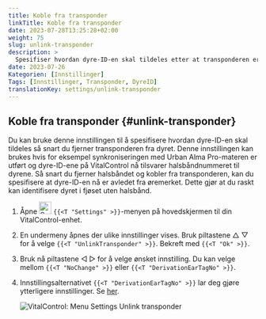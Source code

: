 ```yaml
---
title: Koble fra transponder
linkTitle: Koble fra transponder
date: 2023-07-28T13:25:28+02:00
weight: 75
slug: unlink-transponder
description: >
  Spesifiser hvordan dyre-ID-en skal tildeles etter at transponderen er fjernet.
date: 2023-07-26
Kategorien: [Innstillinger]
Tags: [Innstillinger, Transponder, DyreID]
translationKey: settings/unlink-transponder
---
```

## Koble fra transponder {#unlink-transponder}

Du kan bruke denne innstillingen til å spesifisere hvordan dyre-ID-en skal tildeles så snart du fjerner transponderen fra dyret. Denne innstillingen kan brukes hvis for eksempel synkroniseringen med Urban Alma Pro-materen er utført og dyre-ID-ene på VitalControl nå tilsvarer halsbåndnummeret til dyrene. Så snart du fjerner halsbåndet og kobler fra transponderen, kan du spesifisere at dyre-ID-en nå er avledet fra øremerket. Dette gjør at du raskt kan identifisere dyret i fjøset uten halsbånd.

1. Åpne <img src="/icons/gear.svg" width="25" align="bottom" alt="Settings" /> `{{<T "Settings" >}}`-menyen på hovedskjermen til din VitalControl-enhet.

2. En undermeny åpnes der ulike innstillinger vises. Bruk piltastene △ ▽ for å velge `{{<T "UnlinkTransponder" >}}`. Bekreft med `{{<T "Ok" >}}`.

3. Bruk nå piltastene ◁ ▷ for å velge ønsket innstilling. Du kan velge mellom `{{<T "NoChange" >}}` eller `{{<T "DerivationEarTagNo" >}}`.

4. Innstillingsalternativet `{{<T "DerivationEarTagNo" >}}` lar deg gjøre ytterligere innstillinger. Se [her](/no/docs/settings/animal-registration/#digit-of-the-new-id). 

   ![VitalControl: Menu Settings Unlink transponder](../images/unlink-transponder.png "Unlink transponder")
   
